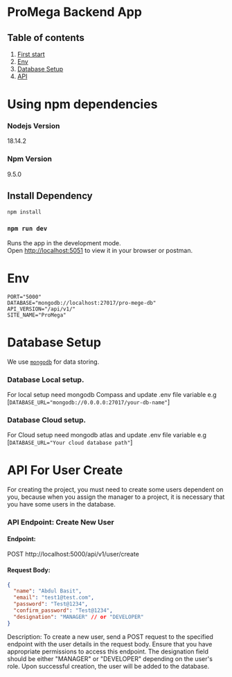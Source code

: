 # ProMega Backend App

## Table of contents

1. [First start](#first-start)
2. [Env](#env)
3. [Database Setup](#database-setup)
4. [API](#API)

# Using npm dependencies

### Nodejs Version

18.14.2

### Npm Version

9.5.0

## Install Dependency

```bash
npm install
```

### `npm run dev`

Runs the app in the development mode.\
Open [http://localhost:5051](http://localhost:5051) to view it in your browser or postman.

# Env

```
PORT="5000"
DATABASE="mongodb://localhost:27017/pro-mege-db"
API_VERSION="/api/v1/"
SITE_NAME="ProMega"
```

# Database Setup

We use [`mongodb`](https://www.mongodb.com/docs/manual/tutorial/getting-started/) for data storing.

### Database Local setup.

For local setup need mongodb Compass and update .env file variable e.g [`DATABASE_URL="mongodb://0.0.0.0:27017/your-db-name"`]

### Database Cloud setup.

For Cloud setup need mongodb atlas and update .env file variable e.g [`DATABASE_URL="Your cloud database path"`]

# API For User Create

For creating the project, you must need to create some users dependent on you, because when you assign the manager to a project, it is necessary that you have some users in the database.

### API Endpoint: Create New User

#### Endpoint:

POST http://localhost:5000/api/v1/user/create

#### Request Body:

```json
{
  "name": "Abdul Basit",
  "email": "test1@test.com",
  "password": "Test@1234",
  "confirm_password": "Test@1234",
  "designation": "MANAGER" // or "DEVELOPER"
}
```

Description:
To create a new user, send a POST request to the specified endpoint with the user details in the request body. Ensure that you have appropriate permissions to access this endpoint. The designation field should be either "MANAGER" or "DEVELOPER" depending on the user's role. Upon successful creation, the user will be added to the database.

